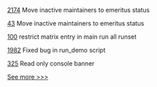 
[2174](https://github.com/hyperledger/cactus/pull/2174) Move inactive maintainers to emeritus status

[43](https://github.com/hyperledger/ursa-wrapper-go/pull/43) Move inactive maintainers to emeritus status

[100](https://github.com/hyperledger/aries-mobile-test-harness/pull/100) restrict matrix entry in main run all runset

[1982](https://github.com/hyperledger/aries-cloudagent-python/pull/1982) Fixed bug in run_demo script

[325](https://github.com/hyperledger-labs/fabric-operations-console/pull/325) Read only console banner


[See more >>>](https://start-here.hyperledger.org/pull-requests)
